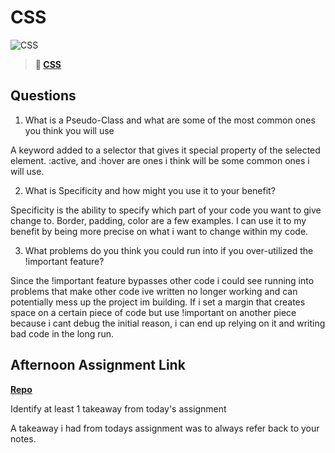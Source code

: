 # CSS

![CSS](https://bcw.blob.core.windows.net/public/cssUnit/1411879719053976)

> **📖 [CSS](https://codeworksacademy.com/fs-student-guide/resources/wk1/03-CSS)**

## Questions

1. What is a Pseudo-Class and what are some of the most common ones you think you will use

A keyword added to a selector that gives it special property of the selected element. :active, and :hover are ones i think will be some common ones i will use.

2. What is Specificity and how might you use it to your benefit?

Specificity is the ability to specify which part of your code you want to give change to. Border, padding, color are a few examples. I can use it to my benefit by being more precise on what i want to change within my code.

3. What problems do you think you could run into if you over-utilized the !important feature?

Since the !important feature bypasses other code i could see running into problems that make other code ive written no longer working and can potentially mess up the project im building. If i set a margin that creates space on a certain piece of code but use !important on another piece because i cant debug the initial reason, i can end up relying on it and writing bad code in the long run.


## Afternoon Assignment Link

**[Repo](https://github.com/Seth-McCormick/<ASSIGNMENT_REPO>)**

Identify at least 1 takeaway from today's assignment

A takeaway i had from todays assignment was to always refer back to your notes. 

